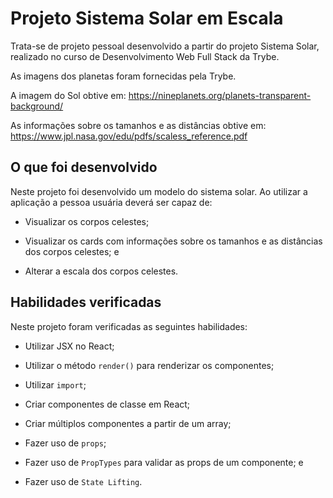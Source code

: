 # Projeto Sistema Solar em Escala

Trata-se de projeto pessoal desenvolvido a partir do projeto Sistema Solar, realizado no curso de Desenvolvimento Web Full Stack da Trybe.

As imagens dos planetas foram fornecidas pela Trybe.

A imagem do Sol obtive em: https://nineplanets.org/planets-transparent-background/

As informações sobre os tamanhos e as distâncias obtive em: https://www.jpl.nasa.gov/edu/pdfs/scaless_reference.pdf

## O que foi desenvolvido

Neste projeto foi desenvolvido um modelo do sistema solar. Ao utilizar a aplicação a pessoa usuária deverá ser capaz de:

  * Visualizar os corpos celestes;

  * Visualizar os cards com informações sobre os tamanhos e as distâncias dos corpos celestes; e

  * Alterar a escala dos corpos celestes.

  ## Habilidades verificadas

Neste projeto foram verificadas as seguintes habilidades:

  * Utilizar JSX no React;

  * Utilizar o método `render()` para renderizar os componentes;

  * Utilizar `import`;

  * Criar componentes de classe em React;

  * Criar múltiplos componentes a partir de um array;

  * Fazer uso de `props`;

  * Fazer uso de `PropTypes` para validar as props de um componente; e

  * Fazer uso de `State Lifting`.
